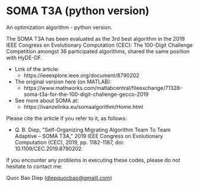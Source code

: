 # SOMA T3A (python version)

An optimization algorithm - python version.

The SOMA T3A has been evaluated as the 3rd best algorithm in the 2019 IEEE Congress on Evolutionary Computation (CEC): The 100-Digit Challenge Competition amongst 36 participated algorithms, shared the same position with HyDE-DF.

<ul><li>
  Link of the article:
  <ul><li>https://ieeexplore.ieee.org/document/8790202</li></ul></li>


  <li>The original version here (on MATLAB):

<ul>
  <li>https://www.mathworks.com/matlabcentral/fileexchange/71328-soma-t3a-for-the-100-digit-challenge-gecco-2019</li>
    </ul></li>


<li>See more about SOMA at:
<ul><li>
  https://ivanzelinka.eu/somaalgorithm/Home.html</li></ul></li>
</ul>

Please cite the article if you refer to it, as follows:
<ul><li>
Q. B. Diep, "Self-Organizing Migrating Algorithm Team To Team Adaptive – SOMA T3A," 2019 IEEE Congress on Evolutionary Computation (CEC), 2019, pp. 1182-1187, doi: 10.1109/CEC.2019.8790202.
</li></ul>
If you encounter any problems in executing these codes, please do not hesitate to contact me:

Quoc Bao Diep (diepquocbao@gmaill.com)

